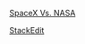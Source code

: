 ﻿[SpaceX Vs. NASA](https://trends.google.com/trends/explore?q=%2Fm%2F03fkyw,%2Fm%2F05f4p)
>
[StackEdit](https://stackedit.io/app)
